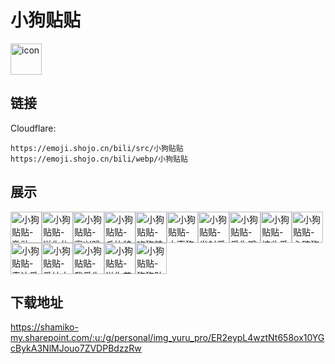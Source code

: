 # 小狗贴贴
<img src="https://emoji.shojo.cn/bili/src/小狗贴贴/icon.png" width="50" height="50" alt="icon">

## 链接
Cloudflare:
```
https://emoji.shojo.cn/bili/src/小狗贴贴
https://emoji.shojo.cn/bili/webp/小狗贴贴
```
## 展示
<img src="https://emoji.shojo.cn/bili/src/小狗贴贴/小狗贴贴-激动.png" width="50" height="50" alt="小狗贴贴-激动"><img src="https://emoji.shojo.cn/bili/src/小狗贴贴/小狗贴贴-送你礼物.png" width="50" height="50" alt="小狗贴贴-送你礼物"><img src="https://emoji.shojo.cn/bili/src/小狗贴贴/小狗贴贴-高兴跳起.png" width="50" height="50" alt="小狗贴贴-高兴跳起"><img src="https://emoji.shojo.cn/bili/src/小狗贴贴/小狗贴贴-丘比特狗.png" width="50" height="50" alt="小狗贴贴-丘比特狗"><img src="https://emoji.shojo.cn/bili/src/小狗贴贴/小狗贴贴-吃狗粮.png" width="50" height="50" alt="小狗贴贴-吃狗粮"><img src="https://emoji.shojo.cn/bili/src/小狗贴贴/小狗贴贴-大声狗叫.png" width="50" height="50" alt="小狗贴贴-大声狗叫"><img src="https://emoji.shojo.cn/bili/src/小狗贴贴/小狗贴贴-发射爱心.png" width="50" height="50" alt="小狗贴贴-发射爱心"><img src="https://emoji.shojo.cn/bili/src/小狗贴贴/小狗贴贴-爱你哦.png" width="50" height="50" alt="小狗贴贴-爱你哦"><img src="https://emoji.shojo.cn/bili/src/小狗贴贴/小狗贴贴-接收爱心.png" width="50" height="50" alt="小狗贴贴-接收爱心"><img src="https://emoji.shojo.cn/bili/src/小狗贴贴/小狗贴贴-心碎狗狗.png" width="50" height="50" alt="小狗贴贴-心碎狗狗"><img src="https://emoji.shojo.cn/bili/src/小狗贴贴/小狗贴贴-表达爱意.png" width="50" height="50" alt="小狗贴贴-表达爱意"><img src="https://emoji.shojo.cn/bili/src/小狗贴贴/小狗贴贴-爱神之箭.png" width="50" height="50" alt="小狗贴贴-爱神之箭"><img src="https://emoji.shojo.cn/bili/src/小狗贴贴/小狗贴贴-我爱你.png" width="50" height="50" alt="小狗贴贴-我爱你"><img src="https://emoji.shojo.cn/bili/src/小狗贴贴/小狗贴贴-送你花花.png" width="50" height="50" alt="小狗贴贴-送你花花"><img src="https://emoji.shojo.cn/bili/src/小狗贴贴/小狗贴贴-狗狗贴贴.png" width="50" height="50" alt="小狗贴贴-狗狗贴贴">

## 下载地址

https://shamiko-my.sharepoint.com/:u:/g/personal/img_yuru_pro/ER2eypL4wztNt658ox10YGcBykA3NlMJouo7ZVDPBdzzRw